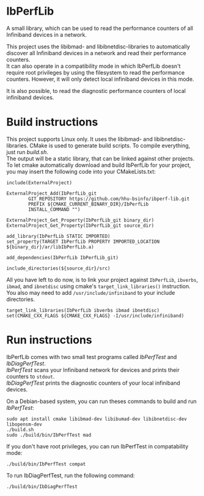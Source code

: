 # IbPerfLib

A small library, which can be used to read the performance counters of all Infiniband devices in a network.

This project uses the libibmad- and libibnetdisc-libraries to automatically discover all Infiniband devices in a
network and read their performance counters.  
It can also operate in a compatibility mode in which IbPerfLib doesn't require root privileges by using the filesystem to read the performance counters. However, it will only detect local infiniband devices in this mode.

It is also possible, to read the diagnostic performance counters of local infiniband devices.

# Build instructions

This project supports Linux only. It uses the libibmad- and libibnetdisc-libraries. CMake is used to generate build
scripts. To compile everything, just run *build.sh*.  
The output will be a static  library, that can be linked against other projects.  
To let cmake automatically download and build IbPerfLib for your project, you may insert the following code into your CMakeLists.txt:

```
include(ExternalProject)

ExternalProject_Add(IbPerfLib_git
        GIT_REPOSITORY https://github.com/hhu-bsinfo/ibperf-lib.git
        PREFIX ${CMAKE_CURRENT_BINARY_DIR}/IbPerfLib
        INSTALL_COMMAND "")

ExternalProject_Get_Property(IbPerfLib_git binary_dir)
ExternalProject_Get_Property(IbPerfLib_git source_dir)

add_library(IbPerfLib STATIC IMPORTED)
set_property(TARGET IbPerfLib PROPERTY IMPORTED_LOCATION ${binary_dir}/ar/libIbPerfLib.a)

add_dependencies(IbPerfLib IbPerfLib_git)

include_directories(${source_dir}/src)
```

All you have left to do now, is to link your project against `IbPerfLib`, `ibverbs`, `ibmad`, and `ibnetdisc` using cmake's `target_link_libraries()` instruction. You also may need to add `/usr/include/infiniband` to your include directories.

```
target_link_libraries(IbPerfLib ibverbs ibmad ibnetdisc)
set(CMAKE_CXX_FLAGS ${CMAKE_CXX_FLAGS} -I/usr/include/infiniband)
```


# Run instructions

IbPerfLib comes with two small test programs called *IbPerfTest* and *IbDiagPerfTest*.  
*IbPerfTest* scans your Infiniband network for devices and prints their counters to `stdout`.  
*IbDiagPerfTest* prints the diagnostic counters of your local infiniband devices.

On a Debian-based system, you can run theses commands to build and run *IbPerfTest*:

```
sudo apt install cmake libibmad-dev libibumad-dev libibnetdisc-dev libopensm-dev
./build.sh
sudo ./build/bin/IbPerfTest mad
```

If you don't have root privileges, you can run IbPerfTest in compatability mode:

```
./build/bin/IbPerfTest compat
```

To run IbDiagPerfTest, run the following command:

```
./build/bin/IbDiagPerfTest
```
